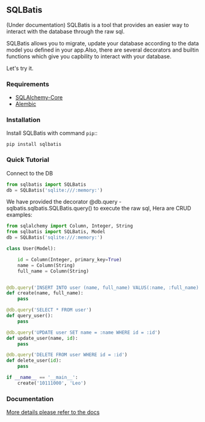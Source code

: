 ## SQLBatis

(Under documentation)
SQLBatis is a tool that provides an easier way to interact with the database through the raw sql.

SQLBatis allows you to migrate, update your database according to the data model you defined in your app.Also, there are several decorators and builtin functions which give you capbility to interact with your database.

Let's try it.

### Requirements

-   [SQLAlchemy-Core](https://docs.sqlalchemy.org/en/13/core/tutorial.html)
-   [Alembic](https://alembic.sqlalchemy.org/)


### Installation
Install SQLBatis with command `pip`::

    pip install sqlbatis

### Quick Tutorial

Connect to the DB

```python
from sqlbatis import SQLBatis
db = SQLBatis('sqlite:///:memory:')
```

We have provided the decorator @db.query - sqlbatis.sqlbatis.SQLBatis.query() to execute the raw sql, Hera are CRUD examples:

```python
from sqlalchemy import Column, Integer, String
from sqlbatis import SQLBatis, Model
db = SQLBatis('sqlite:///:memory:')

class User(Model):

    id = Column(Integer, primary_key=True)
    name = Column(String)
    full_name = Column(String)


@db.query('INSERT INTO user (name, full_name) VALUS(:name, :full_name)')
def create(name, full_name):
    pass

@db.query('SELECT * FROM user')
def query_user():
    pass

@db.query('UPDATE user SET name = :name WHERE id = :id')
def update_user(name, id):
    pass

@db.query('DELETE FROM user WHERE id = :id')
def delete_user(id):
    pass

if __name__ == '__main__':
    create('10111000', 'Leo')
```

### Documentation

[More details please refer to the docs](https://sqlbatis.readthedocs.io/en/latest/index.html)

